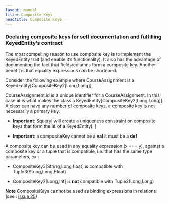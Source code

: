 ```yaml
---
layout: manual
title: Composite Keys
headtitle: Composite Keys -
---
```


### Declaring composite keys for self documentation and fulfilling KeyedEntity’s contract

The most compelling reason to use composite key is to implement the
KeyedEntity trait (and enable it’s functionality). It also has the
advantage of documenting the fact that fields/columns form a composite
key. Another benefit is that equality expressions can be shortened.

Consider the following example where CourseAssignment is a
KeyedEntity\[CompositeKey2\[Long,Long\]\]

<script type="syntaxhighlighter" class="brush: scala">

\<!\[CDATA\[

class CourseAssignment(val courseId: Long, val professorId: Long)
extends KeyedEntity\[CompositeKey2\[Long,Long\]\] {

def id = compositeKey(courseId, professorId)  
}  
\]\]\>

</script>

CourseAssignment.id is a unique identifier for a CourseAssignment. In
this case **id** is what makes the class a
KeyedEntity\[CompositeKey2\[Long,Long\]\]. A class can have any number
of composite keys, a composite key is not necessarily a primary key.

-   **Important**: Squeryl will create a uniqueness constraint on
    composite keys that form the **id** of a KeyedEntity\[\_\]

<!-- -->

-   **Important**: a compositeKey cannot be a **val** it must be a
    **def**

A composite key can be used in any equality expression (x === y),
against a  
composite key or a tuple that is compatible, i.e. that has the same type
parameters, ex.:

-   CompositeKey3\[String,Long,float\] is compatible with
    Tuple3(String,Long,Float)

<!-- -->

-   CompositeKey2\[Long,Int\] is **not** compatible with
    Tuple2(Long,Long)

**Note** CompositeKeys cannot be used as binding expressions in
relations (see : [issue
25](http://www.assembla.com/spaces/squeryl/tickets/25))

<script type="syntaxhighlighter" class="brush: scala">

\<!\[CDATA\[

val aCourseAssignment = courseAssignments.where(…).single

val q1 =  
courseAssignments.where(\_.id === aCourseAssignment.id)

val q2 =  
courseAssignments.where(\_.id ===(113243L, 26543546L))

println(q.statement)

\]\]\>

</script>
<script type="syntaxhighlighter" class="brush: sql">

\<!\[CDATA\[

Select  
CourseAssignment1.professorId as CourseAssignment1\_professorId,  
CourseAssignment1.courseId as CourseAssignment1\_courseId  
From  
CourseAssignment CourseAssignment1  
Where  
((CourseAssignment1.courseId = 113243) and
(CourseAssignment1.professorId = 26543546))

\]\]\>

</script>
<script type="syntaxhighlighter" class="brush: scala">

\<!\[CDATA\[

val aCourseAssignment = courseAssignments.where(…).single

val q1 =  
courseAssignments.where(  
\_.id.courseId = aCourseAssignment.courseId and
      \_.id.professorId = aCourseAssignment.professorId  
)

\]\]\>

</script>
